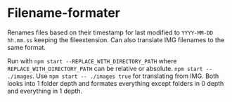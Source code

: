 # Filename-formater

Renames files based on their timestamp for last modified to `YYYY-MM-DD hh.mm.ss` keeping the fileextension. Can also translate IMG filenames to the same format.

Run with `npm start --REPLACE_WITH_DIRECTORY_PATH` where `REPLACE_WITH_DIRECTORY_PATH` can be relative or absolute. `npm start -- ./images`. Use `npm start -- ./images true` for translating from IMG. Both looks into 1 folder depth and formates everything except folders in 0 depth and everything in 1 depth.
